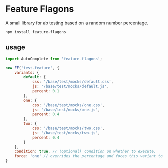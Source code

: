 # Feature Flagons

A small library for ab testing based on a random number percentage.

`npm install feature-flagons`


## usage

```javascript
import AutoComplete from 'feature-flagons';

new FF('test-feature', {
    variants: {
        default: {
            css: '/base/test/mocks/default.css',
            js: '/base/test/mocks/default.js',
            percent: 0.1
        },
        one: {
            css: '/base/test/mocks/one.css',
            js: '/base/test/mocks/one.js',
            percent: 0.4
        },
        two: {
            css: '/base/test/mocks/two.css',
            js: '/base/test/mocks/two.js',
            percent: 0.4
        }
    },
    condition: true, // (optional) condition on whether to execute.
    force: 'one' // overrides the percentage and foces this variant to load.
}
```


